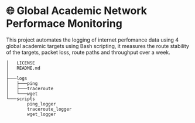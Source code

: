 # 🌐 Global Academic Network Performace Monitoring 
This project automates the logging of internet perfomance data using 4 global academic targets using Bash scripting, it measures the route stability of the targets, packet loss, route paths and throughput over a week.

```
│   LICENSE
│   README.md
│
├───logs
│   ├───ping
│   ├───traceroute
│   └───wget
└───scripts
        ping_logger
        traceroute_logger
        wget_logger
```
